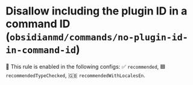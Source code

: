 # Disallow including the plugin ID in a command ID (`obsidianmd/commands/no-plugin-id-in-command-id`)

💼 This rule is enabled in the following configs: ✅ `recommended`, 🟦 `recommendedTypeChecked`, 🇬🇧 `recommendedWithLocalesEn`.

<!-- end auto-generated rule header -->
